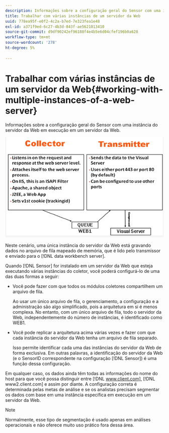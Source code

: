 ```yaml
---
description: Informações sobre a configuração geral do Sensor com uma instância do servidor da Web em execução em um servidor da Web.
title: Trabalhar com várias instâncias de um servidor da Web
uuid: 778ea95f-e0f2-4c2a-b7ed-7e323fea1e48
exl-id: a371f9ed-6c27-4b3d-843f-ae5621013410
source-git-commit: d9df90242ef96188f4e4b5e6d04cfef196b0a628
workflow-type: tm+mt
source-wordcount: '278'
ht-degree: 5%

---
```


# Trabalhar com várias instâncias de um servidor da Web{#working-with-multiple-instances-of-a-web-server}

Informações sobre a configuração geral do Sensor com uma instância do servidor da Web em execução em um servidor da Web.

![](assets/web_inst.png)

Neste cenário, uma única instância do servidor da Web está gravando dados no arquivo de fila mapeado de memória, que é lido pelo transmissor e enviado para o [!DNL data workbench server].

Quando [!DNL Sensor] for instalado em um servidor da Web que esteja executando várias instâncias do coletor, você poderá configurá-lo de uma das duas formas a seguir:

* Você pode fazer com que todos os módulos coletores compartilhem um arquivo de fila.

   Ao usar um único arquivo de fila, o gerenciamento, a configuração e a administração são algo simplificado, pois a arquitetura em si é menos complexa. No entanto, com um único arquivo de fila, todo o servidor da Web, independentemente do número de instâncias, é identificado como WEB1.

* Você pode replicar a arquitetura acima várias vezes e fazer com que cada instância do servidor da Web tenha um arquivo de fila separado.

   Isso permite identificar cada uma das instâncias do servidor da Web de forma exclusiva. Em outras palavras, a identificação do servidor da Web (e o SensorID correspondente na configuração [!DNL Sensor]) é uma função dessa configuração.

Em qualquer caso, os dados ainda têm todas as informações do nome do host para que você possa distinguir entre [!DNL www.client.com], [!DNL www2.client.com] e assim por diante. A configuração correta é determinada pelas metas de análise e se os analistas precisam segmentar os dados com base em uma instância específica em execução em um servidor da Web.

>[!NOTE]
>
>Normalmente, esse tipo de segmentação é usado apenas em análises operacionais e não oferece muito uso prático fora dessa área.
